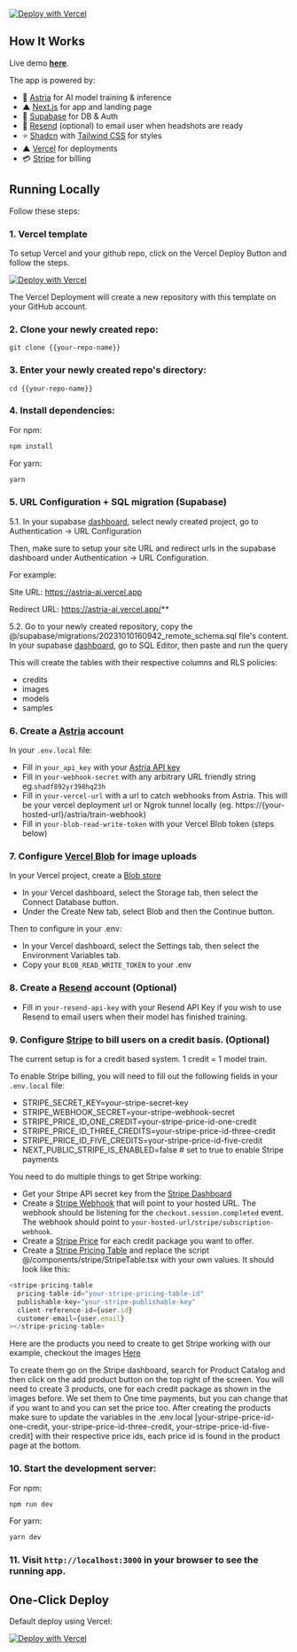 

[![Deploy with Vercel](https://vercel.com/button)](https://vercel.com/new/clone?repository-url=https%3A%2F%2Fgithub.com%2Fnewutopiaexpress%2Fastria-ai&env=ASTRIA_API_KEY,APP_WEBHOOK_SECRET&envDescription=API%20keys%20needed&envLink=https%3A%2F%2Fgithub.com%2Fnewutopiaexpress%2Fastria-ai%2Fblob%2Fmain%2F.env.local.example&project-name=astria-ai-v2&repository-name=astria-ai-v2)




## How It Works

Live demo **[here](https://clone.utopia.express)**.

The app is powered by:

- 🚀 [Astria](https://www.astria.ai/) for AI model training & inference
- ▲ [Next.js](https://nextjs.org/) for app and landing page
- 🔋 [Supabase](https://supabase.com/) for DB & Auth
- 📩 [Resend](https://resend.com/) (optional) to email user when headshots are ready
- ⭐️ [Shadcn](https://ui.shadcn.com/) with [Tailwind CSS](https://tailwindcss.com/) for styles
- ▲ [Vercel](https://vercel.com/new/clone?repository-url=https%3A%2F%2Fgithub.com%2Fnewutopiaexpress%2Fastria-ai&env=ASTRIA_API_KEY,APP_WEBHOOK_SECRET&envDescription=API%20keys%20needed&envLink=https%3A%2F%2Fgithub.com%2Fnewutopiaexpress%2Fastria-ai%2Fblob%2Fmain%2F.env.local.example&project-name=astria-ai-v2&repository-name=astria-ai-v2) for deployments
- 💳 [Stripe](https://stripe.com/) for billing


## Running Locally

Follow these steps:

### 1. Vercel template

To setup Vercel and your github repo, click on the Vercel Deploy Button and follow the steps.


[![Deploy with Vercel](https://vercel.com/button)](https://vercel.com/new/clone?repository-url=https%3A%2F%2Fgithub.com%2Fnewutopiaexpress%2Fastria-ai&env=ASTRIA_API_KEY,APP_WEBHOOK_SECRET&envDescription=API%20keys%20needed&envLink=https%3A%2F%2Fgithub.com%2Fnewutopiaexpress%2Fastria-ai%2Fblob%2Fmain%2F.env.local.example&project-name=astria-ai-v2&repository-name=astria-ai-v2)

The Vercel Deployment will create a new repository with this template on your GitHub account.

### 2. Clone your newly created repo:

```
git clone {{your-repo-name}}
```

### 3. Enter your newly created repo's directory:

```
cd {{your-repo-name}}
```

### 4. Install dependencies:

For npm:

```bash
npm install
```

For yarn:

```bash
yarn
```

### 5. URL Configuration + SQL migration (Supabase)

5.1. In your supabase [dashboard](https://supabase.com/dashboard/), select newly created project, go to Authentication -> URL Configuration

Then, make sure to setup your site URL and redirect urls in the supabase dashboard under Authentication -> URL Configuration.

For example:

Site URL: https://astria-ai.vercel.app

Redirect URL: https://astria-ai.vercel.app/**

5.2. Go to your newly created repository, copy the @/supabase/migrations/20231010160942_remote_schema.sql file's content.
In your supabase [dashboard](https://supabase.com/dashboard/), go to SQL Editor, then paste and run the query

This will create the tables with their respective columns and RLS policies:

- credits
- images
- models
- samples


### 6. Create a [Astria](https://www.astria.ai/) account

In your `.env.local` file:

- Fill in `your_api_key` with your [Astria API key](https://www.astria.ai/users/edit#api)
- Fill in `your-webhook-secret` with any arbitrary URL friendly string eg.`shadf892yr398hq23h`
- Fill in `your-vercel-url` with a url to catch webhooks from Astria. This will be your vercel deployment url or Ngrok tunnel locally (eg. https://{your-hosted-url}/astria/train-webhook)
- Fill in `your-blob-read-write-token` with your Vercel Blob token (steps below)

### 7. Configure [Vercel Blob](https://vercel.com/docs/storage/vercel-blob/quickstart#client-uploads) for image uploads

In your Vercel project, create a [Blob store](https://vercel.com/docs/storage/vercel-blob/quickstart#create-a-blob-store)

- In your Vercel dashboard, select the Storage tab, then select the Connect Database button.
- Under the Create New tab, select Blob and then the Continue button.

Then to configure in your .env:

- In your Vercel dashboard, select the Settings tab, then select the Environment Variables tab.
- Copy your `BLOB_READ_WRITE_TOKEN` to your .env

### 8. Create a [Resend](https://resend.com/) account (Optional)

- Fill in `your-resend-api-key` with your Resend API Key if you wish to use Resend to email users when their model has finished training.

### 9. Configure [Stripe](https://stripe.com) to bill users on a credit basis. (Optional)

The current setup is for a credit based system. 1 credit = 1 model train.

To enable Stripe billing, you will need to fill out the following fields in your `.env.local` file:

- STRIPE_SECRET_KEY=your-stripe-secret-key
- STRIPE_WEBHOOK_SECRET=your-stripe-webhook-secret
- STRIPE_PRICE_ID_ONE_CREDIT=your-stripe-price-id-one-credit
- STRIPE_PRICE_ID_THREE_CREDITS=your-stripe-price-id-three-credit
- STRIPE_PRICE_ID_FIVE_CREDITS=your-stripe-price-id-five-credit
- NEXT_PUBLIC_STRIPE_IS_ENABLED=false # set to true to enable Stripe payments

You need to do multiple things to get Stripe working:

- Get your Stripe API secret key from the [Stripe Dashboard](https://dashboard.stripe.com/test/apikeys)
- Create a [Stripe Webhook](https://dashboard.stripe.com/test/webhooks) that will point to your hosted URL. The webhook should be listening for the `checkout.session.completed` event. The webhook should point to `your-hosted-url/stripe/subscription-webhook`.
- Create a [Stripe Price](https://dashboard.stripe.com/test/products) for each credit package you want to offer.
- Create a [Stripe Pricing Table](https://dashboard.stripe.com/test/pricing-tables) and replace the script @/components/stripe/StripeTable.tsx with your own values. It should look like this:

```js
<stripe-pricing-table
  pricing-table-id="your-stripe-pricing-table-id"
  publishable-key="your-stripe-publishable-key"
  client-reference-id={user.id}
  customer-email={user.email}
></stripe-pricing-table>
```

Here are the products you need to create to get Stripe working with our example, checkout the images [Here](/public/Stripe/)

To create them go on the Stripe dashboard, search for Product Catalog and then click on the add product button on the top right of the screen. You will need to create 3 products, one for each credit package as shown in the images before. We set them to One time payments, but you can change that if you want to and you can set the price too. After creating the products make sure to update the variables in the .env.local [your-stripe-price-id-one-credit, your-stripe-price-id-three-credit, your-stripe-price-id-five-credit] with their respective price ids, each price id is found in the product page at the bottom.

### 10. Start the development server:

For npm:

```bash
npm run dev
```

For yarn:

```bash
yarn dev
```

### 11. Visit `http://localhost:3000` in your browser to see the running app.

## One-Click Deploy

Default deploy using Vercel:

[![Deploy with Vercel](https://vercel.com/button)](https://vercel.com/new/clone?repository-url=https%3A%2F%2Fgithub.com%2Fnewutopiaexpress%2Fastria-ai&env=ASTRIA_API_KEY,APP_WEBHOOK_SECRET&envDescription=API%20keys%20needed&envLink=https%3A%2F%2Fgithub.com%2Fnewutopiaexpress%2Fastria-ai%2Fblob%2Fmain%2F.env.local.example&project-name=astria-ai-v2&repository-name=astria-ai-v2)


